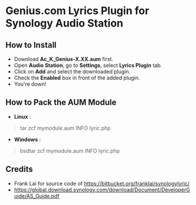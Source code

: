 Genius.com Lyrics Plugin for Synology Audio Station
=

How to Install
-------------
- Download **Ac_K_Genius-X.XX.aum** first.
- Open **Audio Station**, go to **Settings**, select **Lyrics Plugin** tab.
- Click on **Add** and select the downloaded plugin.
- Check the **Enabled** box in front of the added plugin.
- You're down!

How to Pack the AUM Module
-------------
- **Linux** :
> tar zcf mymodule.aum INFO lyric.php

- **Windows** :
> bsdtar zcf mymodule.aum INFO lyric.php

Credits
-------------
- Frank Lai for source code of https://bitbucket.org/franklai/synologylyric/
- https://global.download.synology.com/download/Document/DeveloperGuide/AS_Guide.pdf